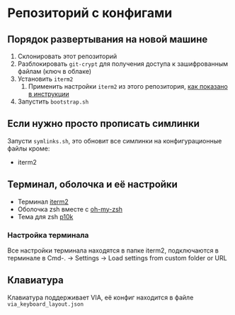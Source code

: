 # Репозиторий с конфигами 

##  Порядок развертывания на новой машине
1. Склонировать этот репозиторий
2. Разблокировать `git-crypt` для получения доступа к зашифрованным файлам (ключ в облаке)
3. Установить `iterm2`
    1. Применить настройки `iterm2` из этого репозитория, [как показано в инструкции](###Терминал)
4. Запустить `bootstrap.sh`

## Если нужно просто прописать симлинки
Запусти `symlinks.sh`, это обновит все симлинки на конфигурационные файлы кроме:
- iterm2

## Терминал, оболочка и её настройки
- Терминал [iterm2](https://iterm2.com)
- Оболочка zsh вместе с [oh-my-zsh](https://github.com/ohmyzsh/ohmyzsh)
- Тема для zsh [p10k](https://github.com/romkatv/powerlevel10k)

### Настройка терминала
Все настройки терминала находятся в папке iterm2, подключаются в терминале в Cmd-. -> Settings -> Load settings from custom folder or URL

## Клавиатура
Клавиатура поддерживает VIA, её конфиг находится в файле `via_keyboard_layout.json`

